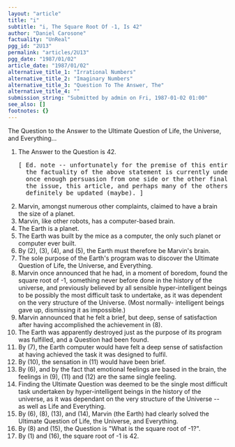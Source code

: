 ```yaml
---
layout: "article"
title: "i"
subtitle: "i, The Square Root Of -1, Is 42"
author: "Daniel Carosone"
factuality: "UnReal"
pgg_id: "2U13"
permalink: "articles/2U13"
pgg_date: "1987/01/02"
article_date: "1987/01/02"
alternative_title_1: "Irrational Numbers"
alternative_title_2: "Imaginary Numbers"
alternative_title_3: "Question To The Answer, The"
alternative_title_4: ""
submission_string: "Submitted by admin on Fri, 1987-01-02 01:00"
see_also: []
footnotes: {}
---
```

<div>
<p>The Question to the Answer to the Ultimate Question of Life, the Universe, and Everything...</p>
<ol>
<li value="1">The Answer to the Question is 42.
<pre>
[ Ed. note -- unfortunately for the premise of this entire article,
  the factuality of the above statement is currently under debate;
  once enough persuasion from one side or the other finally resolves
  the issue, this article, and perhaps many of the others, shall
  definitely be updated (maybe). ]
</pre>
</li>
<li value="2">Marvin, amongst numerous other complaints, claimed to have a brain the size of a planet.</li>
<li value="3">Marvin, like other robots, has a computer-based brain.</li>
<li value="4">The Earth is a planet.</li>
<li value="5">The Earth was built by the mice as a computer, the only such planet or computer ever built.</li>
<li value="6">By (2), (3), (4), and (5), the Earth must therefore be Marvin's brain.</li>
<li value="7">The sole purpose of the Earth's program was to discover the Ultimate Question of Life, the Universe, and Everything.</li>
<li value="8">Marvin once announced that he had, in a moment of boredom, found the square root of -1, something never before done in the history of the universe, and previously believed by all sensible hyper-intelligent beings to be possibly the most difficult task to undertake, as it was dependent on the very structure of the Universe. (Most normally- intelligent beings gave up, dismissing it as impossible.)</li>
<li value="9">Marvin announced that he felt a brief, but deep, sense of satisfaction after having accomplished the achievement in (8).</li>
<li value="10">The Earth was apparently destroyed just as the purpose of its program was fulfilled, and a Question had been found.</li>
<li value="11">By (7), the Earth computer would have felt a deep sense of satisfaction at having achieved the task it was designed to fulfil.</li>
<li value="12">By (10), the sensation in (11) would have been brief.</li>
<li value="13">By (6), and by the fact that emotional feelings are based in the brain, the feelings in (9), (11) and (12) are the same single feeling.</li>
<li value="14">Finding the Ultimate Question was deemed to be the single most difficult task undertaken by hyper-intelligent beings in the history of the universe, as it was dependant on the very structure of the Universe -- as well as Life and Everything.</li>
<li value="15">By (6), (8), (13), and (14), Marvin (the Earth) had clearly solved the Ultimate Question of Life, the Universe, and Everything.</li>
<li value="16">By (8) and (15), the Question is "What is the square root of -1?".</li>
<li value="17">By (1) and (16), the square root of -1 is 42.</li>
</ol>
<!--Amazon_CLS_IM_END-->
</div>

